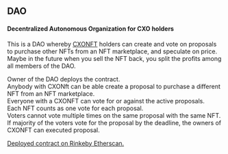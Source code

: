 ## DAO   
#### Decentralized Autonomous Organization for CXO holders 
This is a DAO whereby [CXONFT](https://github.com/Chiadikaobixo/my-solidity/tree/master/CxoNFT-collection "CXONFT") holders can create and vote on proposals to purchase other NFTs from an NFT marketplace, and speculate on price. Maybe in the future when you sell the NFT back, you split the profits among all members of the DAO.

Owner of the DAO deploys the contract.      
Anybody with CXONft can be able create a proposal to purchase a different NFT from an NFT marketplace.    
Everyone with a CXONFT can vote for or against the active proposals.    
Each NFT counts as one vote for each proposal.     
Voters cannot vote multiple times on the same proposal with the same NFT.        
If majority of the voters vote for the proposal by the deadline, the owners of CXONFT can executed proposal.    

[Deployed contract on Rinkeby Etherscan.](https://rinkeby.etherscan.io/address/0x29F911C9E55d5f63bFF57402633889D0d6a60e6e "DAO")   